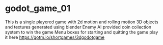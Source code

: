 # godot_game_01
This is a single playered game with 2d motion and rolling motion
3D objects and textures generated using blender
Enemy AI provided 
coin collection system to win the game
Menu boxes for starting and quitting the game
play it here https://gotm.io/shortgames/3dgodotgame
